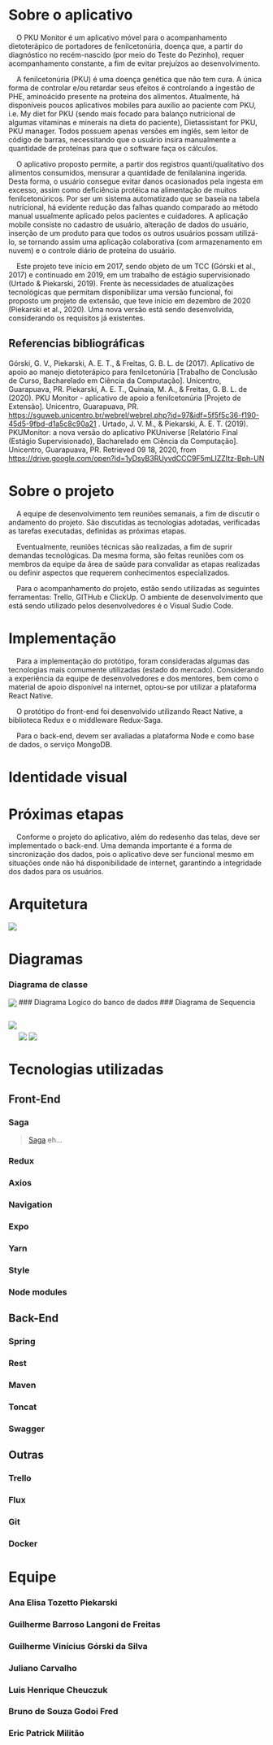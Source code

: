 # Sobre o aplicativo
&nbsp; &nbsp; O PKU Monitor é um aplicativo móvel para o acompanhamento dietoterápico de portadores de fenilcetonúria, doença que, a partir do diagnóstico no recém-nascido (por meio do Teste do Pezinho), requer acompanhamento constante, a fim de evitar prejuízos ao desenvolvimento. 

&nbsp; &nbsp;  A fenilcetonúria (PKU) é uma doença genética que não tem cura. A única forma de controlar e/ou retardar seus efeitos é controlando a ingestão de PHE, aminoácido presente na proteína dos alimentos. Atualmente, há disponíveis poucos aplicativos mobiles para auxílio ao paciente com PKU, i.e. My diet for PKU (sendo mais focado para balanço nutricional de algumas vitaminas e minerais na dieta do paciente), Dietassistant for PKU, PKU manager. Todos possuem apenas versões em inglês, sem leitor de código de barras, necessitando que o usuário insira manualmente a quantidade de proteínas para que o software faça os cálculos.

&nbsp; &nbsp;  O aplicativo proposto permite, a partir dos registros quanti/qualitativo dos alimentos consumidos, mensurar a quantidade de fenilalanina ingerida. Desta forma, o usuário consegue evitar danos ocasionados pela ingesta em excesso, assim como deficiência protéica na alimentação de muitos fenilcetonúricos. Por ser um sistema automatizado que se baseia na tabela nutricional, há evidente redução das falhas quando comparado ao método manual usualmente aplicado pelos pacientes e cuidadores. A aplicação mobile consiste no cadastro de usuário, alteração de dados do usuário, inserção de um produto para que todos os outros usuários possam utilizá-lo, se tornando assim uma aplicação colaborativa (com armazenamento em nuvem) e o controle diário de proteína do usuário.

&nbsp; &nbsp;  Este projeto teve início em 2017, sendo objeto de um TCC (Górski et al., 2017) e continuado em 2019, em um trabalho de estágio supervisionado (Urtado & Piekarski, 2019). Frente às necessidades de atualizações tecnológicas que permitam disponibilizar uma versão funcional, foi proposto um projeto de extensão, que teve início em dezembro de 2020 (Piekarski et al., 2020). Uma nova versão está sendo desenvolvida, considerando os requisitos já existentes.

## Referencias bibliográficas 
Górski, G. V., Piekarski, A. E. T., & Freitas, G. B. L. de (2017). Aplicativo de apoio ao manejo dietoterápico para fenilcetonúria [Trabalho de Conclusão de Curso, Bacharelado em Ciência da Computação]. Unicentro, Guarapuava, PR.
Piekarski, A. E. T., Quinaia, M. A., & Freitas, G. B. L. de (2020). PKU Monitor - aplicativo de apoio a fenilcetonúria [Projeto de Extensão]. Unicentro, Guarapuava, PR. https://sguweb.unicentro.br/webrel/webrel.php?id=97&idf=5f5f5c36-f190-45d5-9fbd-d1a5c8c90a21 .
Urtado, J. V. M., & Piekarski, A. E. T. (2019). PKUMonitor: a nova versão do aplicativo PKUniverse [Relatório Final (Estágio Supervisionado), Bacharelado em Ciência da Computação]. Unicentro, Guarapuava, PR. Retrieved 09 18, 2020, from https://drive.google.com/open?id=1yDsyB3RUyvdCCC9F5mLIZZItz-Bph-UN


# Sobre o projeto
&nbsp; &nbsp;  A equipe de desenvolvimento tem reuniões semanais, a fim de discutir o andamento do projeto. São discutidas as tecnologias adotadas, verificadas as tarefas executadas, definidas as próximas etapas.

&nbsp; &nbsp;  Eventualmente, reuniões técnicas são realizadas, a fim de suprir demandas tecnológicas. Da mesma forma, são feitas reuniões com os membros da equipe da área de saúde para convalidar as etapas realizadas ou definir aspectos que requerem conhecimentos especializados.

&nbsp; &nbsp;  Para o acompanhamento do projeto, estão sendo utilizadas as seguintes ferramentas: Trello, GITHub e ClickUp. O ambiente de desenvolvimento que está sendo utilizado pelos desenvolvedores é o Visual Sudio Code.

# Implementação
&nbsp; &nbsp;  Para a implementação do protótipo, foram consideradas algumas das tecnologias mais comumente utilizadas (estado do mercado). Considerando a experiência da equipe de desenvolvedores e dos mentores, bem como o material de apoio disponível na internet, optou-se por utilizar a plataforma React Native.

&nbsp; &nbsp;  O protótipo do front-end foi desenvolvido utilizando React Native, a biblioteca Redux e o middleware Redux-Saga.

&nbsp; &nbsp;  Para o back-end, devem ser avaliadas a plataforma Node e como base de dados, o serviço MongoDB. 

# Identidade visual

# Próximas etapas
&nbsp; &nbsp; Conforme o projeto do aplicativo, além do redesenho das telas, deve ser implementado o back-end. Uma demanda importante é a forma de sincronização dos dados, pois o aplicativo deve ser funcional mesmo em situações onde não há disponibilidade de internet, garantindo a integridade dos dados para os usuários. 

# Arquitetura
<img src="imagensPKU/Arquitetura.png" style="margin-top:50px, margin-bottom:50px" align="center">

# Diagramas
### Diagrama de classe
  <img src="imagensPKU/diagramaClasse.png" style="margin-top:50px, margin-bottom:50px" align="center">
### Diagrama Logico do banco de dados
### Diagrama de Sequencia
<div>
  <img src="imagensPKU/consultarHistorico.png" style="margin-top:5px" align="center">
  <img src="imagensPKU/cadastrarConsumo.png" style="margin-top:50px" align="center">
  <img src="imagensPKU/Login.png" style="margin-top:50px" align="center">
</div>

# Tecnologias utilizadas
## Front-End
### Saga
  <blockquote><a href="https://redux-saga.js.org/" target="_blank">Saga</a> eh...</blockquote>
  
### Redux
### Axios
### Navigation 
### Expo
### Yarn
### Style
### Node modules

## Back-End
### Spring
### Rest
### Maven
### Toncat
### Swagger

## Outras
### Trello
### Flux
### Git
### Docker

# Equipe
### Ana Elisa Tozetto Piekarski
### Guilherme Barroso Langoni de Freitas
### Guilherme Vinícius Górski da Silva
### Juliano Carvalho
### Luis Henrique Cheuczuk
### Bruno de Souza Godoi Fred
### Eric Patrick Militão
